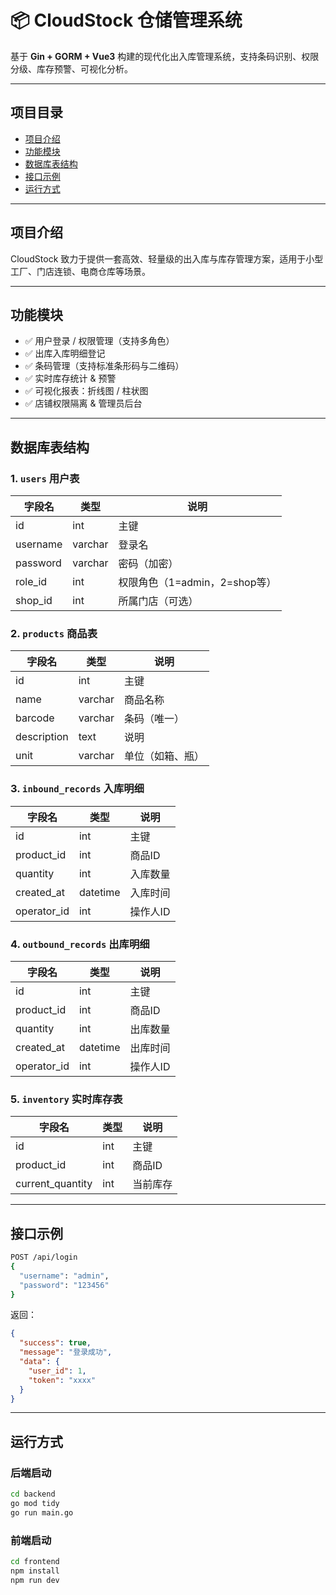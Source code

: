 # 📦 CloudStock 仓储管理系统

基于 **Gin + GORM + Vue3** 构建的现代化出入库管理系统，支持条码识别、权限分级、库存预警、可视化分析。

---

## 项目目录

- [项目介绍](#项目介绍)
- [功能模块](#功能模块)
- [数据库表结构](#数据库表结构)
- [接口示例](#接口示例)
- [运行方式](#运行方式)

---

## 项目介绍

CloudStock 致力于提供一套高效、轻量级的出入库与库存管理方案，适用于小型工厂、门店连锁、电商仓库等场景。

---

## 功能模块

- ✅ 用户登录 / 权限管理（支持多角色）
- ✅ 出库入库明细登记
- ✅ 条码管理（支持标准条形码与二维码）
- ✅ 实时库存统计 & 预警
- ✅ 可视化报表：折线图 / 柱状图
- ✅ 店铺权限隔离 & 管理员后台

---

## 数据库表结构

### 1. `users` 用户表
| 字段名 | 类型 | 说明 |
|--------|------|------|
| id | int | 主键 |
| username | varchar | 登录名 |
| password | varchar | 密码（加密） |
| role_id | int | 权限角色（1=admin，2=shop等） |
| shop_id | int | 所属门店（可选） |

### 2. `products` 商品表
| 字段名 | 类型 | 说明 |
|--------|------|------|
| id | int | 主键 |
| name | varchar | 商品名称 |
| barcode | varchar | 条码（唯一） |
| description | text | 说明 |
| unit | varchar | 单位（如箱、瓶） |

### 3. `inbound_records` 入库明细
| 字段名 | 类型 | 说明 |
|--------|------|------|
| id | int | 主键 |
| product_id | int | 商品ID |
| quantity | int | 入库数量 |
| created_at | datetime | 入库时间 |
| operator_id | int | 操作人ID |

### 4. `outbound_records` 出库明细
| 字段名 | 类型 | 说明 |
|--------|------|------|
| id | int | 主键 |
| product_id | int | 商品ID |
| quantity | int | 出库数量 |
| created_at | datetime | 出库时间 |
| operator_id | int | 操作人ID |

### 5. `inventory` 实时库存表
| 字段名 | 类型 | 说明 |
|--------|------|------|
| id | int | 主键 |
| product_id | int | 商品ID |
| current_quantity | int | 当前库存 |

---

## 接口示例

```bash
POST /api/login
{
  "username": "admin",
  "password": "123456"
}
```

返回：

```json
{
  "success": true,
  "message": "登录成功",
  "data": {
    "user_id": 1,
    "token": "xxxx"
  }
}
```

---

## 运行方式

### 后端启动

```bash
cd backend
go mod tidy
go run main.go
```

### 前端启动

```bash
cd frontend
npm install
npm run dev
```
